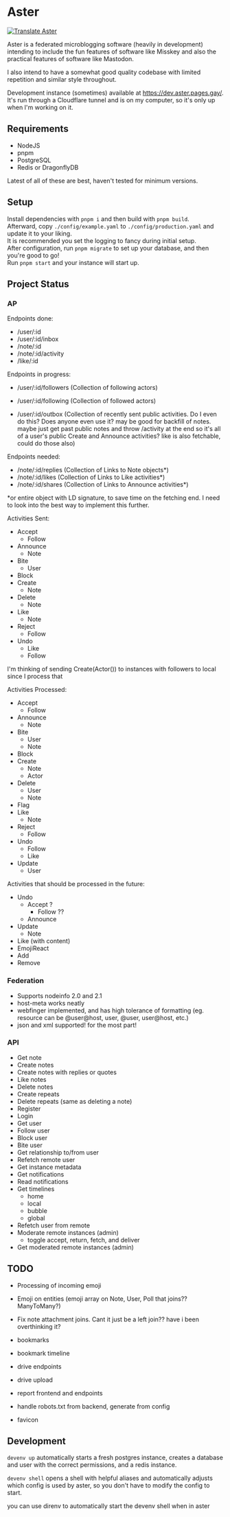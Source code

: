 # Aster

[![Translate Aster](https://weblate.git.gay/widget/aster/locales/svg-badge.svg?native=1)](https://weblate.git.gay/projects/aster/locales/)

Aster is a federated microblogging software (heavily in development) intending to include the fun features of software like Misskey and also the practical features of software like Mastodon.

I also intend to have a somewhat good quality codebase with limited repetition and similar style throughout.

Development instance (sometimes) available at https://dev.aster.pages.gay/. It's run through a Cloudflare tunnel and is on my computer, so it's only up when I'm working on it.

## Requirements

- NodeJS
- pnpm
- PostgreSQL
- Redis or DragonflyDB

Latest of all of these are best, haven't tested for minimum versions.

## Setup

Install dependencies with `pnpm i` and then build with `pnpm build`.\
Afterward, copy `./config/example.yaml` to `./config/production.yaml` and update it to your liking.\
It is recommended you set the logging to fancy during initial setup.\
After configuration, run `pnpm migrate` to set up your database, and then you're good to go!\
Run `pnpm start` and your instance will start up.

## Project Status

### AP

Endpoints done:

- /user/:id
- /user/:id/inbox
- /note/:id
- /note/:id/activity
- /like/:id

Endpoints in progress:

- /user/:id/followers (Collection of following actors)
- /user/:id/following (Collection of followed actors)

- /user/:id/outbox (Collection of recently sent public activities. Do I even do this? Does anyone even use it? may be good for backfill of notes. maybe just get past public notes and throw /activity at the end so it's all of a user's public Create and Announce activities? like is also fetchable, could do those also)

Endpoints needed:

- /note/:id/replies (Collection of Links to Note objects\*)
- /note/:id/likes (Collection of Links to Like activities\*)
- /note/:id/shares (Collection of Links to Announce activities\*)

\*or entire object with LD signature, to save time on the fetching end. I need to look into the best way to implement this further.

Activities Sent:

- Accept
    - Follow
- Announce
    - Note
- Bite
    - User
- Block
- Create
    - Note
- Delete
    - Note
- Like
    - Note
- Reject
    - Follow
- Undo
    - Like
    - Follow

I'm thinking of sending Create(Actor()) to instances with followers to local since I process that

Activities Processed:

- Accept
    - Follow
- Announce
    - Note
- Bite
    - User
    - Note
- Block
- Create
    - Note
    - Actor
- Delete
    - User
    - Note
- Flag
- Like
    - Note
- Reject
    - Follow
- Undo
    - Follow
    - Like
- Update
    - User

Activities that should be processed in the future:

- Undo
    - Accept ?
        - Follow ??
    - Announce
- Update
    - Note
- Like (with content)
- EmojiReact
- Add
- Remove

### Federation

- Supports nodeinfo 2.0 and 2.1
- host-meta works neatly
- webfinger implemented, and has high tolerance of formatting (eg. resource can be @user@host, user, @user, user@host, etc.)
- json and xml supported! for the most part!

### API

- Get note
- Create notes
- Create notes with replies or quotes
- Like notes
- Delete notes
- Create repeats
- Delete repeats (same as deleting a note)
- Register
- Login
- Get user
- Follow user
- Block user
- Bite user
- Get relationship to/from user
- Refetch remote user
- Get instance metadata
- Get notifications
- Read notifications
- Get timelines
    - home
    - local
    - bubble
    - global
- Refetch user from remote
- Moderate remote instances (admin)
    - toggle accept, return, fetch, and deliver
- Get moderated remote instances (admin)

## TODO

- Processing of incoming emoji

- Emoji on entities (emoji array on Note, User, Poll that joins?? ManyToMany?)

- Fix note attachment joins. Cant it just be a left join?? have i been overthinking it?

- bookmarks
- bookmark timeline
- drive endpoints
- drive upload

- report frontend and endpoints

- handle robots.txt from backend, generate from config
- favicon

## Development

`devenv up` automatically starts a fresh postgres instance, creates a database and user with the correct permissions, and a redis instance.

`devenv shell` opens a shell with helpful aliases and automatically adjusts which config is used by aster, so you don't have to modify the config to start.

you can use direnv to automatically start the devenv shell when in aster
